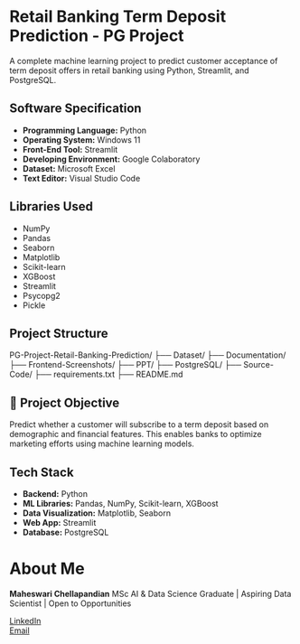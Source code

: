 # Retail Banking Term Deposit Prediction - PG Project

A complete machine learning project to predict customer acceptance of term deposit offers in retail banking using Python, Streamlit, and PostgreSQL.



##  Software Specification

- **Programming Language:** Python  
- **Operating System:** Windows 11  
- **Front-End Tool:** Streamlit  
- **Developing Environment:** Google Colaboratory  
- **Dataset:** Microsoft Excel  
- **Text Editor:** Visual Studio Code  



## Libraries Used

- NumPy  
- Pandas  
- Seaborn  
- Matplotlib  
- Scikit-learn  
- XGBoost  
- Streamlit  
- Psycopg2  
- Pickle  



## Project Structure

PG-Project-Retail-Banking-Prediction/
├── Dataset/
├── Documentation/
├── Frontend-Screenshots/
├── PPT/
├── PostgreSQL/
├── Source-Code/
├── requirements.txt
├── README.md




## 🎯 Project Objective

Predict whether a customer will subscribe to a term deposit based on demographic and financial features. This enables banks to optimize marketing efforts using machine learning models.



## Tech Stack

- **Backend:** Python  
- **ML Libraries:** Pandas, NumPy, Scikit-learn, XGBoost  
- **Data Visualization:** Matplotlib, Seaborn  
- **Web App:** Streamlit  
- **Database:** PostgreSQL  


# About Me
**Maheswari Chellapandian**
MSc AI & Data Science Graduate | Aspiring Data Scientist | Open to Opportunities

[LinkedIn](https://www.linkedin.com/in/maheswari-chellapandian-1a0911225)  
[Email](mailto:maheswarichellapandian.ds@gmail.com)  




